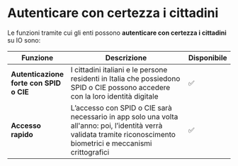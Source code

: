 # Autenticare con certezza i cittadini

Le funzioni tramite cui gli enti possono **autenticare con certezza i cittadini** su IO sono:&#x20;

<table><thead><tr><th>Funzione</th><th width="385.3333333333333">Descrizione</th><th>Disponibile</th></tr></thead><tbody><tr><td><strong>Autenticazione forte con SPID o CIE</strong></td><td>I cittadini italiani e le persone residenti in Italia che possiedono SPID o CIE possono accedere con la loro identità digitale</td><td>✅</td></tr><tr><td><strong>Accesso rapido</strong></td><td>L’accesso con SPID o CIE sarà necessario in app solo una volta all'anno: poi, l’identità verrà validata tramite riconoscimento biometrici e meccanismi crittografici</td><td>✅</td></tr></tbody></table>
